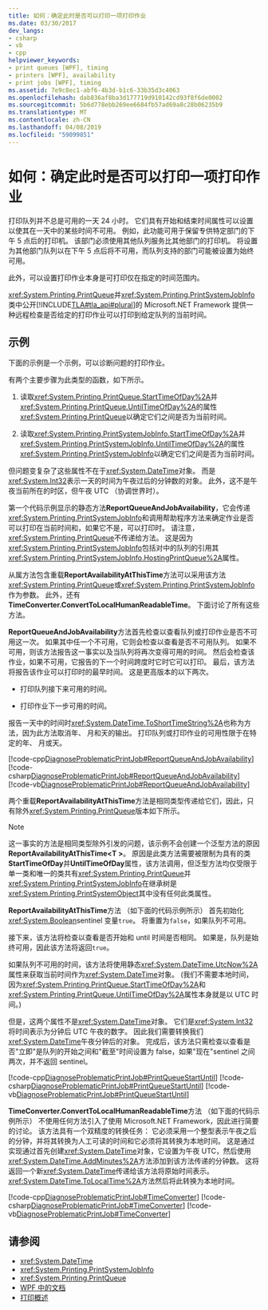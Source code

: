 ```yaml
---
title: 如何：确定此时是否可以打印一项打印作业
ms.date: 03/30/2017
dev_langs:
- csharp
- vb
- cpp
helpviewer_keywords:
- print queues [WPF], timing
- printers [WPF], availability
- print jobs [WPF], timing
ms.assetid: 7e9c8ec1-abf6-4b3d-b1c6-33b35d3c4063
ms.openlocfilehash: dab836af8ba3d177719d910142cd93f8f6de0002
ms.sourcegitcommit: 5b6d778ebb269ee6684fb57ad69a8c28b06235b9
ms.translationtype: MT
ms.contentlocale: zh-CN
ms.lasthandoff: 04/08/2019
ms.locfileid: "59099851"
---
```

# <a name="how-to-discover-whether-a-print-job-can-be-printed-at-this-time-of-day"></a>如何：确定此时是否可以打印一项打印作业
打印队列并不总是可用的一天 24 小时。 它们具有开始和结束时间属性可以设置以使其在一天中的某些时间不可用。 例如，此功能可用于保留专供特定部门的下午 5 点后的打印机。 该部门必须使用其他队列服务比其他部门的打印机。 将设置为其他部门队列以在下午 5 点后将不可用，而队列支持的部门可能被设置为始终可用。  
  
 此外，可以设置打印作业本身是可打印仅在指定的时间范围内。  
  
 <xref:System.Printing.PrintQueue>并<xref:System.Printing.PrintSystemJobInfo>类中公开[!INCLUDE[TLA#tla_api#plural](../../../../includes/tlasharptla-apisharpplural-md.md)]的 Microsoft.NET Framework 提供一种远程检查是否给定的打印作业可以打印到给定队列的当前时间。  
  
## <a name="example"></a>示例  
 下面的示例是一个示例，可以诊断问题的打印作业。  
  
 有两个主要步骤为此类型的函数，如下所示。  
  
1.  读取<xref:System.Printing.PrintQueue.StartTimeOfDay%2A>并<xref:System.Printing.PrintQueue.UntilTimeOfDay%2A>的属性<xref:System.Printing.PrintQueue>以确定它们之间是否为当前时间。  
  
2.  读取<xref:System.Printing.PrintSystemJobInfo.StartTimeOfDay%2A>并<xref:System.Printing.PrintSystemJobInfo.UntilTimeOfDay%2A>的属性<xref:System.Printing.PrintSystemJobInfo>以确定它们之间是否为当前时间。  
  
 但问题变复杂了这些属性不在于<xref:System.DateTime>对象。 而是<xref:System.Int32>表示一天的时间为午夜过后的分钟数的对象。 此外，这不是午夜当前所在的时区，但午夜 UTC （协调世界时）。  
  
 第一个代码示例显示的静态方法**ReportQueueAndJobAvailability**，它会传递<xref:System.Printing.PrintSystemJobInfo>和调用帮助程序方法来确定作业是否可以打印在当前时间和，如果它不是，可以打印时。 请注意，<xref:System.Printing.PrintQueue>不传递给方法。 这是因为<xref:System.Printing.PrintSystemJobInfo>包括对中的队列的引用其<xref:System.Printing.PrintSystemJobInfo.HostingPrintQueue%2A>属性。  
  
 从属方法包含重载**ReportAvailabilityAtThisTime**方法可以采用该方法<xref:System.Printing.PrintQueue>或<xref:System.Printing.PrintSystemJobInfo>作为参数。 此外，还有**TimeConverter.ConvertToLocalHumanReadableTime**。 下面讨论了所有这些方法。  
  
 **ReportQueueAndJobAvailability**方法首先检查以查看队列或打印作业是否不可用这一次。 如果其中任一个不可用，它则会检查以查看是否不可用队列。 如果不可用，则该方法报告这一事实以及当队列将再次变得可用的时间。 然后会检查该作业，如果不可用，它报告的下一个时间跨度时它时它可以打印。 最后，该方法将报告该作业可以打印时的最早时间。 这是更高版本的以下两次。  
  
-   打印队列接下来可用的时间。  
  
-   打印作业下一步可用的时间。  
  
 报告一天中的时间时<xref:System.DateTime.ToShortTimeString%2A>也称为方法，因为此方法取消年、 月和天的输出。 打印队列或打印作业的可用性限于在特定的年、 月或天。  
  
 [!code-cpp[DiagnoseProblematicPrintJob#ReportQueueAndJobAvailability](~/samples/snippets/cpp/VS_Snippets_Wpf/DiagnoseProblematicPrintJob/CPP/Program.cpp#reportqueueandjobavailability)]
 [!code-csharp[DiagnoseProblematicPrintJob#ReportQueueAndJobAvailability](~/samples/snippets/csharp/VS_Snippets_Wpf/DiagnoseProblematicPrintJob/CSharp/Program.cs#reportqueueandjobavailability)]
 [!code-vb[DiagnoseProblematicPrintJob#ReportQueueAndJobAvailability](~/samples/snippets/visualbasic/VS_Snippets_Wpf/DiagnoseProblematicPrintJob/visualbasic/program.vb#reportqueueandjobavailability)]  
  
 两个重载**ReportAvailabilityAtThisTime**方法是相同类型传递给它们，因此，只有除外<xref:System.Printing.PrintQueue>版本如下所示。  
  
> [!NOTE]
>  这一事实的方法是相同类型除外引发的问题，该示例不会创建一个泛型方法的原因**ReportAvailabilityAtThisTime\<T >**。 原因是此类方法需要被限制为具有的类**StartTimeOfDay**并**UntilTimeOfDay**属性，该方法调用，但泛型方法均仅受限于单一类和唯一的类共有<xref:System.Printing.PrintQueue>并<xref:System.Printing.PrintSystemJobInfo>在继承树是<xref:System.Printing.PrintSystemObject>其中没有任何此类属性。  
  
 **ReportAvailabilityAtThisTime**方法 （如下面的代码示例所示） 首先初始化<xref:System.Boolean>sentinel 变量`true`。 将重置为`false`，如果队列不可用。  
  
 接下来，该方法将检查以查看是否开始和 until 时间是否相同。 如果是，队列是始终可用，因此该方法将返回`true`。  
  
 如果队列不可用的时间，该方法将使用静态<xref:System.DateTime.UtcNow%2A>属性来获取当前时间作为<xref:System.DateTime>对象。 (我们不需要本地时间，因为<xref:System.Printing.PrintQueue.StartTimeOfDay%2A>和<xref:System.Printing.PrintQueue.UntilTimeOfDay%2A>属性本身就是以 UTC 时间。)  
  
 但是，这两个属性不是<xref:System.DateTime>对象。 它们是<xref:System.Int32>将时间表示为分钟后 UTC 午夜的数字。 因此我们需要转换我们<xref:System.DateTime>午夜分钟后的对象。 完成后，该方法只需检查以查看是否"立即"是队列的开始之间和"截至"时间设置为 false，如果"现在"sentinel 之间两次，并不返回 sentinel。  
  
 [!code-cpp[DiagnoseProblematicPrintJob#PrintQueueStartUntil](~/samples/snippets/cpp/VS_Snippets_Wpf/DiagnoseProblematicPrintJob/CPP/Program.cpp#printqueuestartuntil)]
 [!code-csharp[DiagnoseProblematicPrintJob#PrintQueueStartUntil](~/samples/snippets/csharp/VS_Snippets_Wpf/DiagnoseProblematicPrintJob/CSharp/Program.cs#printqueuestartuntil)]
 [!code-vb[DiagnoseProblematicPrintJob#PrintQueueStartUntil](~/samples/snippets/visualbasic/VS_Snippets_Wpf/DiagnoseProblematicPrintJob/visualbasic/program.vb#printqueuestartuntil)]  
  
 **TimeConverter.ConvertToLocalHumanReadableTime**方法 （如下面的代码示例所示） 不使用任何方法引入了使用 Microsoft.NET Framework，因此进行简要的讨论。 该方法具有一个双精度的转换任务： 它必须采用一个整型表示午夜之后的分钟，并将其转换为人工可读的时间和它必须将其转换为本地时间。 这是通过实现通过首先创建<xref:System.DateTime>对象，它设置为午夜 UTC，然后使用<xref:System.DateTime.AddMinutes%2A>方法添加到该方法传递的分钟数。 这将返回一个新<xref:System.DateTime>传递给该方法将原始时间表示。 <xref:System.DateTime.ToLocalTime%2A>方法然后将此转换为本地时间。  
  
 [!code-cpp[DiagnoseProblematicPrintJob#TimeConverter](~/samples/snippets/cpp/VS_Snippets_Wpf/DiagnoseProblematicPrintJob/CPP/Program.cpp#timeconverter)]
 [!code-csharp[DiagnoseProblematicPrintJob#TimeConverter](~/samples/snippets/csharp/VS_Snippets_Wpf/DiagnoseProblematicPrintJob/CSharp/Program.cs#timeconverter)]
 [!code-vb[DiagnoseProblematicPrintJob#TimeConverter](~/samples/snippets/visualbasic/VS_Snippets_Wpf/DiagnoseProblematicPrintJob/visualbasic/program.vb#timeconverter)]  
  
## <a name="see-also"></a>请参阅

- <xref:System.DateTime>
- <xref:System.Printing.PrintSystemJobInfo>
- <xref:System.Printing.PrintQueue>
- [WPF 中的文档](documents-in-wpf.md)
- [打印概述](printing-overview.md)
